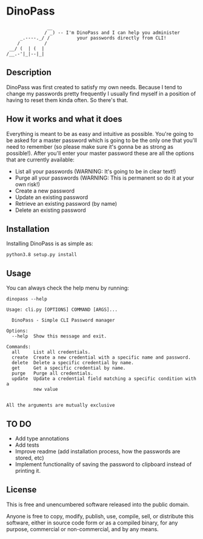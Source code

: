 DinoPass 
=======================

```
               __
              / _) -- I'm DinoPass and I can help you administer
     _.----._/ /          your passwords directly from CLI!
    /         /
 __/ (  | (  |
/__.-'|_|--|_|
```

## Description

DinoPass was first created to satisfy my own needs. Because I tend to change my 
passwords pretty frequently I usually find myself in a position of having to reset 
them kinda often. So there's that. 


## How it works and what it does

Everything is meant to be as easy and intuitive as possible. You're going to be asked
for a master password which is going to be the only one that you'll need to remember
(so please make sure it's gonna be as strong as possible!). After you'll enter your
master password these are all the options that are currently available:

* List all your passwords  (WARNING: It's going to be in clear text!)
* Purge all your passwords (WARNING: This is permanent so do it at your own risk!)
* Create a new password
* Update an existing password
* Retrieve an existing password (by name)
* Delete an existing password


## Installation

Installing DinoPass is as simple as:

```shell script
python3.8 setup.py install
```

## Usage

You can always check the help menu by running:

```shell script
dinopass --help

Usage: cli.py [OPTIONS] COMMAND [ARGS]...

  DinoPass - Simple CLI Password manager

Options:
  --help  Show this message and exit.

Commands:
  all     List all credentials.
  create  Create a new credential with a specific name and password.
  delete  Delete a specific credential by name.
  get     Get a specific credential by name.
  purge   Purge all credentials.
  update  Update a credential field matching a specific condition with a
          new value


All the arguments are mutually exclusive
```

## TO DO

* Add type annotations
* Add tests
* Improve readme (add installation process, how the passwords are stored, etc)
* Implement functionality of saving the password to clipboard instead
of printing it.

License
-------

This is free and unencumbered software released into the public domain.

Anyone is free to copy, modify, publish, use, compile, sell, or
distribute this software, either in source code form or as a compiled
binary, for any purpose, commercial or non-commercial, and by any means.